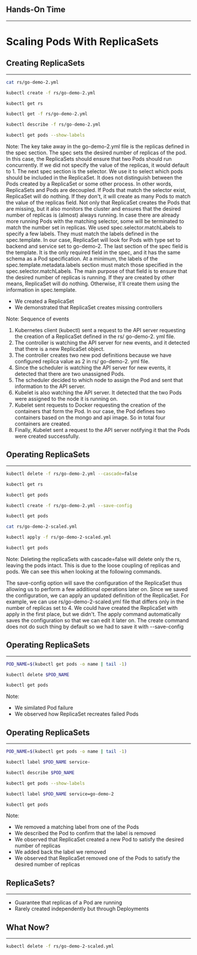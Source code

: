 ## Hands-On Time

---

# Scaling Pods With ReplicaSets


## Creating ReplicaSets

---

```bash
cat rs/go-demo-2.yml

kubectl create -f rs/go-demo-2.yml

kubectl get rs

kubectl get -f rs/go-demo-2.yml

kubectl describe -f rs/go-demo-2.yml

kubectl get pods --show-labels

```
Note:
The key take away in the go-demo-2.yml file is the replicas defined in the spec section. The spec sets the desired number of replicas of the pod. In this case, the ReplicaSets should ensure that two Pods should run concurrently. If we did not specify the value of the replicas, it would default to 1. The next spec section is the selector. We use it to select which pods should be included in the ReplicaSet. It does not distinguish between the Pods created by a ReplicaSet or some other process. In other words, ReplicaSets and Pods are decoupled. If Pods that match the selector exist, ReplicaSet will do nothing. If they don't, it will create as many Pods to match the value of the replicas field. Not only that ReplicaSet creates the Pods that are missing, but it also monitors the cluster and ensures that the desired number of replicas is (almost) always running. In case there are already more running Pods with the matching selector, some will be terminated to match the number set in replicas. We used spec.selector.matchLabels to specify a few labels. They must match the labels defined in the spec.template. In our case, ReplicaSet will look for Pods with type set to backend and service set to go-demo-2.
The last section of the spec field is the template. It is the only required field in the spec, and it has the same schema as a Pod specification. At a minimum, the labels of the spec.template.metadata.labels section must match those specified in the spec.selector.matchLabels. The main purpose of that field is to ensure that the desired number of replicas is running. If they are created by other means, ReplicaSet will do nothing. Otherwise, it'll create them using the information in spec.template.
* We created a ReplicaSet
* We demonstrated that ReplicaSet creates missing controllers


<!-- .slide: data-background="img/rs-two-replicas.png" data-background-size="contain" -->


<!-- .slide: data-background="img/seq_pod_ch04.png" data-background-size="contain" -->

Note:
Sequence of events
1. Kubernetes client (kubectl) sent a request to the API server requesting the creation of a ReplicaSet defined in the rs/ go-demo-2. yml file.
2. The controller is watching the API server for new events, and it detected that there is a new ReplicaSet object.
3. The controller creates two new pod definitions because we have configured replica value as 2 in rs/ go-demo-2. yml file.
4. Since the scheduler is watching the API server for new events, it detected that there are two unassigned Pods.
5. The scheduler decided to which node to assign the Pod and sent that information to the API server.
6. Kubelet is also watching the API server. It detected that the two Pods were assigned to the node it is running on.
7. Kubelet sent requests to Docker requesting the creation of the containers that form the Pod. In our case, the Pod defines two containers based on the mongo and api image. So in total four containers are created.
8. Finally, Kubelet sent a request to the API server notifying it that the Pods were created successfully.


<!-- .slide: data-background="img/rs.png" data-background-size="contain" -->


## Operating ReplicaSets

---

```bash
kubectl delete -f rs/go-demo-2.yml --cascade=false

kubectl get rs

kubectl get pods

kubectl create -f rs/go-demo-2.yml --save-config

kubectl get pods

cat rs/go-demo-2-scaled.yml

kubectl apply -f rs/go-demo-2-scaled.yml

kubectl get pods

```
Note:
Deleting the replicaSets with cascade=false will delete only the rs, leaving the pods intact. This is due to the loose coupling of replicas and pods. We can see this when looking at the following commands.

The save-config option will save the configuration of the ReplicaSet thus allowing us to perform a few additional operations later on. Since we saved the configuration, we can apply an updated definition of the ReplicaSet. For example, we can use rs/go-demo-2-scaled.yml file that differs only in the number of replicas set to 4. We could have created the ReplicaSet with apply in the first place, but we didn't. The apply command automatically saves the configuration so that we can edit it later on. The create command does not do such thing by default so we had to save it with --save-config


## Operating ReplicaSets

---

```bash
POD_NAME=$(kubectl get pods -o name | tail -1)

kubectl delete $POD_NAME

kubectl get pods
```

Note:
* We similated Pod failure
* We observed how ReplicaSet recreates failed Pods


## Operating ReplicaSets

---

```bash
POD_NAME=$(kubectl get pods -o name | tail -1)

kubectl label $POD_NAME service-

kubectl describe $POD_NAME

kubectl get pods --show-labels

kubectl label $POD_NAME service=go-demo-2

kubectl get pods
```

Note:
* We removed a matching label from one of the Pods
* We described the Pod to confirm that the label is removed
* We observed that ReplicaSet created a new Pod to satisfy the desired number of replicas
* We added back the label we removed
* We observed that ReplicaSet removed one of the Pods to satisfy the desired number of replicas


## ReplicaSets?

---

* Guarantee that replicas of a Pod are running<!-- .element: class="fragment" -->
* Rarely created independently but through Deployments<!-- .element: class="fragment" -->


<!-- .slide: data-background="img/rs-components.png" data-background-size="contain" -->


## What Now?

---

```bash
kubectl delete -f rs/go-demo-2-scaled.yml
```
